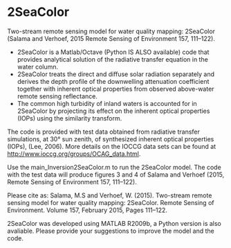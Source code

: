 # 2SeaColor
Two-stream remote sensing model for water quality mapping: 2SeaColor (Salama and Verhoef, 2015 Remote Sensing of Environment 157, 111–122).

- 2SeaColor is a Matlab/Octave (Python IS ALSO available) code that provides analytical solution of the radiative transfer equation in the water column.
- 2SeaColor treats the direct and diffuse solar radiation separately and derives the depth profile of the downwelling attenuation coefficient   together with inherent optical properties from observed above-water remote sensing reflectance.
- The common high turbidity of inland waters is accounted for in 2SeaColor by projecting its effect on the inherent optical properties (IOPs) using the similarity transform. 

The code is provided with test data obtained from radiative transfer simulations, at 30° sun zenith, of synthesized inherent optical properties (IOPs), (Lee, 2006). More details on the IOCCG data sets can be found at http://www.ioccg.org/groups/OCAG_data.html.

Use the main_Inversion2SeaColor.m to run the 2SeaColor model. The code with the test data will produce figures 3 and 4 of Salama and Verhoef (2015, Remote Sensing of Environment 157, 111–122).


Please cite as: Salama, M.S and Verhoef, W. (2015). Two-stream remote sensing model for water quality mapping: 2SeaColor. Remote Sensing of Environment. Volume 157, February 2015, Pages 111–122.

2SeaColor was developed using MATLAB R2009b, a Python version is also avaliable. Please provide your suggestions to improve the model and the code.
